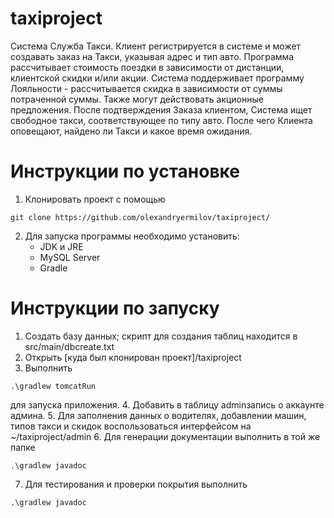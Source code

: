 # taxiproject
Система Служба Такси. Клиент регистрируется в системе и может создавать заказ на Такси, указывая адрес и тип авто. Программа рассчитывает стоимость поездки в зависимости от дистанции, клиентской скидки и/или акции. Система поддерживает программу Лояльности - рассчитывается скидка в зависимости от суммы потраченной суммы. Также могут действовать акционные предложения. После подтверждения Заказа клиентом, Система ищет свободное такси, соответствующее по типу авто. После чего Клиента оповещают, найдено ли Такси и какое время ожидания.

# Инструкции по установке
1. Клонировать проект с помощью
```shell
git clone https://github.com/olexandryermilov/taxiproject/
```
2. Для запуска программы необходимо установить:
   - JDK и JRE
   - MySQL Server
   - Gradle

# Инструкции по запуску 
1. Создать базу данных; скрипт для создания таблиц находится в src/main/dbcreate.txt
2. Открыть [куда был клонирован проект]/taxiproject
3. Выполнить 
```shell
.\gradlew tomcatRun 
```
для запуска приложения.
4. Добавить в таблицу adminзапись о аккаунте админа.
5. Для заполнения данных о водителях, добавлении машин, типов такси и скидок воспользоваться интерфейсом на ~/taxiproject/admin
6. Для генерации документации выполнить в той же папке 
```shell
.\gradlew javadoc 
```
7. Для тестирования и проверки покрытия выполнить 
```shell
.\gradlew javadoc 
```
